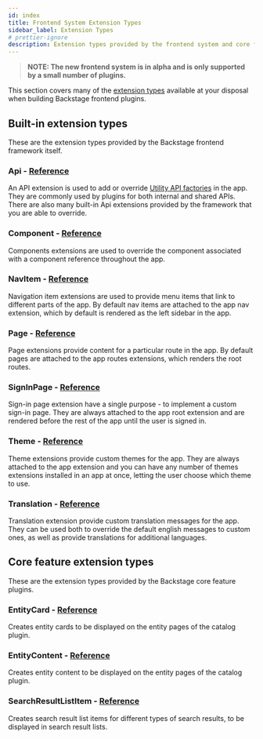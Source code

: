 ```yaml
---
id: index
title: Frontend System Extension Types
sidebar_label: Extension Types
# prettier-ignore
description: Extension types provided by the frontend system and core features
---
```


> **NOTE: The new frontend system is in alpha and is only supported by a small number of plugins.**

This section covers many of the [extension types](../architecture/03-extensions.md#extension-creators) available at your disposal when building Backstage frontend plugins.

## Built-in extension types

These are the extension types provided by the Backstage frontend framework itself.

### Api - [Reference](../../reference/frontend-plugin-api.createapiextension.md)

An API extension is used to add or override [Utility API factories](../utility-apis/01-index.md) in the app. They are commonly used by plugins for both internal and shared APIs. There are also many built-in Api extensions provided by the framework that you are able to override.

### Component - [Reference](../../reference/frontend-plugin-api.createcomponentextension.md)

Components extensions are used to override the component associated with a component reference throughout the app.

### NavItem - [Reference](../../reference/frontend-plugin-api.createnavitemextension.md)

Navigation item extensions are used to provide menu items that link to different parts of the app. By default nav items are attached to the app nav extension, which by default is rendered as the left sidebar in the app.

### Page - [Reference](../../reference/frontend-plugin-api.createpageextension.md)

Page extensions provide content for a particular route in the app. By default pages are attached to the app routes extensions, which renders the root routes.

### SignInPage - [Reference](../../reference/frontend-plugin-api.createsigninpageextension.md)

Sign-in page extension have a single purpose - to implement a custom sign-in page. They are always attached to the app root extension and are rendered before the rest of the app until the user is signed in.

### Theme - [Reference](../../reference/frontend-plugin-api.createthemeextension.md)

Theme extensions provide custom themes for the app. They are always attached to the app extension and you can have any number of themes extensions installed in an app at once, letting the user choose which theme to use.

### Translation - [Reference](../../reference/frontend-plugin-api.createtranslationextension.md)

Translation extension provide custom translation messages for the app. They can be used both to override the default english messages to custom ones, as well as provide translations for additional languages.

## Core feature extension types

These are the extension types provided by the Backstage core feature plugins.

### EntityCard - [Reference](https://github.com/backstage/backstage/blob/master/plugins/catalog-react/api-report-alpha.md)

Creates entity cards to be displayed on the entity pages of the catalog plugin.

### EntityContent - [Reference](https://github.com/backstage/backstage/blob/master/plugins/catalog-react/api-report-alpha.md)

Creates entity content to be displayed on the entity pages of the catalog plugin.

### SearchResultListItem - [Reference](https://github.com/backstage/backstage/blob/master/plugins/search-react/api-report-alpha.md)

Creates search result list items for different types of search results, to be displayed in search result lists.
